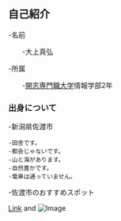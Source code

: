 ## 自己紹介

-名前

 　　-大上真弘
 
-所属

 　　-[開志専門職大学](https://kaishi-pu.ac.jp/)情報学部2年



### 出身について

-新潟県佐渡市

    -田舎です。
    -都会じゃないです。
    -山と海があります。
    -自然豊かです。
    -電車は通っていません。
    
-佐渡市のおすすめスポット
    



[Link](url) and ![Image](https://www.google.com/url?sa=i&url=https%3A%2F%2Fwww.city.sado.niigata.jp%2Fsite%2Fmine%2F4527.html&psig=AOvVaw3bPexTNSCTjnHH1onVXji4&ust=1638337530160000&source=images&cd=vfe&ved=0CAsQjRxqFwoTCPjYzIixv_QCFQAAAAAdAAAAABAP)
```


